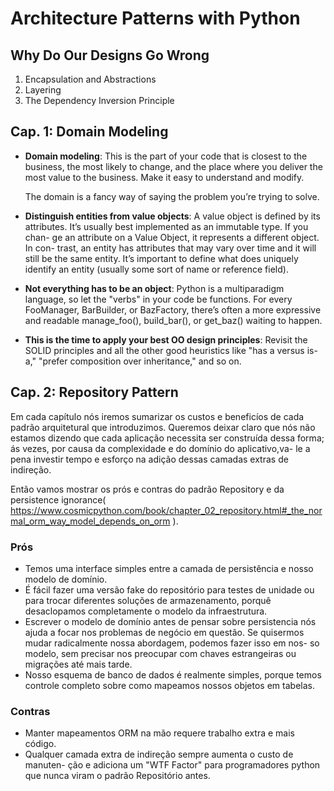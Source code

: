 # Architecture Patterns with Python

## Why Do Our Designs Go Wrong

1. Encapsulation and Abstractions
2. Layering
3. The Dependency Inversion Principle

## Cap. 1: Domain Modeling

- **Domain modeling**: This is the part of your code that is closest to the business, 
the most likely to change, and the place where you deliver the most value to the 
business. Make it easy to understand and modify.

  The domain is a fancy way of saying the problem you’re trying to solve.

- **Distinguish entities from value objects**: A value object is defined by its 
attributes. It’s usually best implemented as an immutable type. If you chan-
ge an attribute on a Value Object, it represents a different object. In con-
trast, an entity has attributes that may vary over time and it will still 
be the same entity. It’s important to define what does uniquely identify an 
entity (usually some sort of name or reference field).
- **Not everything has to be an object**: Python is a multiparadigm language, 
so let the "verbs" in your code be functions. For every FooManager, BarBuilder, 
or BazFactory, there’s often a more expressive and readable manage_foo(), 
build_bar(), or get_baz() waiting to happen.
- **This is the time to apply your best OO design principles**: Revisit the SOLID principles and 
all the other good heuristics like "has a versus is-a," "prefer composition over inheritance," 
and so on. 

## Cap. 2: Repository Pattern

Em cada capítulo nós iremos sumarizar os custos e beneficíos de cada padrão arquitetural que 
introduzimos. Queremos deixar claro que nós não estamos dizendo que cada aplicação necessita
ser construída dessa forma; ás vezes, por causa da complexidade e do domínio do aplicativo,va-
le a pena investir tempo e esforço na adição dessas camadas extras de indireção.

Então vamos mostrar os prós e contras do padrão Repository e da persistence ignorance(
https://www.cosmicpython.com/book/chapter_02_repository.html#_the_normal_orm_way_model_depends_on_orm ).

### Prós

- Temos uma interface simples entre a camada de persistência e nosso modelo de domínio.
- É fácil fazer uma versão fake do repositório para testes de unidade ou para trocar diferentes
soluções de armazenamento, porquê desaclopamos completamente o modelo da infraestrutura.
- Escrever o modelo de domínio antes de pensar sobre persistencia nós ajuda a focar nos problemas
de negócio em questão. Se quisermos mudar radicalmente nossa abordagem, podemos fazer isso em nos-
so modelo, sem precisar nos preocupar com chaves estrangeiras ou migrações até mais tarde.
- Nosso esquema de banco de dados é realmente simples, porque temos controle completo sobre como 
mapeamos nossos objetos em tabelas.

### Contras

- Manter mapeamentos ORM na mão requere trabalho extra e mais código.
- Qualquer camada extra de indireção sempre aumenta o custo de manuten-
ção e adiciona um "WTF Factor" para programadores python que nunca viram
o padrão Repositório antes.

